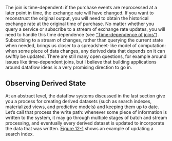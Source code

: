 The join is time-dependent: if the purchase events are reprocessed at a later point in time, the
exchange rate will have changed. If you want to reconstruct the original output, you will need to
obtain the historical exchange rate at the original time of purchase. No matter whether you query a
service or subscribe to a stream of exchange rate updates, you will need to handle this time
dependence (see [“Time-dependence of joins”](ch11.html#sec_stream_join_time)). Subscribing to a stream of changes, rather than querying the current state when needed, brings us
closer to a spreadsheet-like model of computation: when some piece of data changes, any derived data
that depends on it can swiftly be updated. There are still many open questions, for example around
issues like time-dependent joins, but I believe that building applications around dataflow ideas is
a very promising direction to go in. ## Observing Derived State 
At an abstract level, the dataflow systems discussed in the last section give you a process for
creating derived datasets (such as search indexes, materialized views, and predictive models) and
keeping them up to date. Let’s call that process the write path: whenever some piece of
information is written to the system, it may go through multiple stages of batch and stream
processing, and eventually every derived dataset is updated to incorporate the data that was
written. [Figure 12-1](#fig_future_write_read_paths) shows an example of updating a search index.